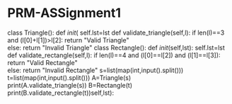 # PRM-ASSignment1
class Triangle():
    def _init_(
        self.lst=lst
    def validate_triangle(self,l):
        if len(l)==3 and (l[0]+l[1])>l[2]:
            return "Valid Triangle"         
        else:
            return "Invalid Triangle"
class Rectangle():
    def _init_(self,lst):
        self.lst=lst
    def validate_rectangle(self,l):
        if len(l)==4 and  (l[0]==l[2]) and (l[1]==l[3]):
            return "Valid Rectangle"         
        else:
            return "Invalid Rectangle"
s=list(map(int,input().split()))
t=list(map(int,input().split()))
A=Triangle(s)       
print(A.validate_triangle(s))
B=Rectangle(t)
print(B.validate_rectangle(t))self,lst):
